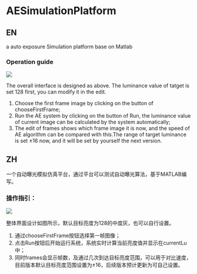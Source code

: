 # AESimulationPlatform

## EN

a auto exposure Simulation platform base on Matlab

### Operation guide

![](D:\ISP\AESimulationPlatform\rsc\ui.png)

The overall interface is designed as above. The luminance value of tatget is set 128 first,  you can modify it in the edit.

1. Choose the first frame image by clicking on the button of chooseFirstFrame;
2. Run the AE system by clicking on the button of Run, the luminance value of current image can be calculated by the system automatically;
3. The edit of frames shows which frame image it is now, and  the speed of AE algorithm can be compared with this.The range of target luminance is set  ±16 now, and it will be set by yourself the next version.

## ZH

一个自动曝光模拟仿真平台，通过平台可以测试自动曝光算法，基于MATLAB编写。

### 操作指引：

![](D:\ISP\AESimulationPlatform\rsc\ui.png)

整体界面设计如图所示，默认目标亮度为128的中度灰，也可以自行设置。

1. 通过chooseFirstFrame按钮选择第一帧图像；
2. 点击Run按钮后开始运行系统，系统实时计算当前亮度值并显示在currentLu中；
3. 同时frames会显示帧数，及通过几次到达目标亮度范围，可以用于对比速度，目前版本默认目标亮度范围设置为±16，后续版本预计更新为可自己设置。